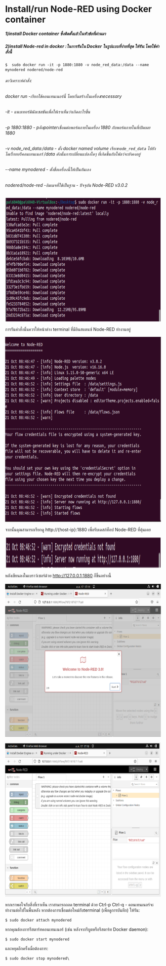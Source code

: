 #  Install/run Node-RED using Docker container
##### 1)install Docker container ซึ่งติดตั้งแล้วในหัวข้อที่ผ่านมา

##### 2)install Node-red in docker :ในการรันใน Docker ในรูปแบบที่ง่ายที่สุด ให้รัน:โดยใช้คำสั่งนี้

```C+
$  sudo docker run -it -p 1880:1880 -v node_red_data:/data --name mynodered nodered/node-red
```


###### มาวิเคราะห์คำสั่ง:
###### docker run -เรียกใช้คอนเทนเนอร์นี้ โดยเริ่มสร้างในเครื่องnecessary
######	 -it - แนบเทอร์มินัลเซสชันเพื่อให้เราเห็นว่าเกิดอะไรขึ้น
######	-p 1880:1880 - pคือpointerเชื่อมต่อพอร์ตภายในเครื่อง 1880 กับพอร์ตภายในที่เปิดเผย 1880
######	-v node_red_data:/data - ตั้ง docker named volume เรียก`node_red_data` ไปยังไดเร็กทอรีคอนเทนเนอร์ /data ดังนั้นการเปลี่ยนแปลงใดๆ ที่เกิดขึ้นกับโฟลว์จะยังคงอยู่
######	--name mynodered - ตั้งชื่อเครื่องนี้ให้เป็นกันเอง
######	nodered/node-red -อิมเมจที่ใช้เป็นฐาน - ปัจจุบัน Node-RED v3.0.2

<p align="center">
  <img src="photo/3_3/1.PNG" alt="8" width="800" height="400"/>
</p>

การรันคำสั่งนั้นควรให้หน้าต่าง terminal ที่มีอินสแตนซ์ Node-RED ทำงานอยู่

<p align="center">
  <img src="photo/3_3/2.PNG" alt="2" width="800" height="600"/>
</p>

จากนั้นคุณสามารถเรียกดู http://{host-ip}:1880 เพื่อรับเดสก์ท็อป Node-RED ที่คุ้นเคย

<p align="center">
  <img src="photo/3_3/3.PNG" alt="3" width="800" height="100"/>
</p>

หลังเขียนลงในเบราว์เซอร์ด้วย http://127.0.0.1:1880 ก็ขึ้นอย่างนี้
<p align="center">
  <img src="photo/3_3/4.PNG" alt="4" width="700" height="500"/>
</p>

<p align="center">
  <img src="photo/3_3/5.PNG" alt="5" width="700" height="500"/>
</p>

หากเราพอใจกับสิ่งที่เราเห็น เราสามารถถอด terminal ด้วย Ctrl-p Ctrl-q - คอนเทนเนอร์จะทำงานต่อไปในพื้นหลัง
หากต้องการเชื่อมต่อใหม่กับterminal (เพื่อดูการบันทึก) ให้รัน:

```C+
$ sudo docker attach mynodered
```
หากคุณต้องการรีสตาร์ทคอนเทนเนอร์ (เช่น หลังจากรีบูตหรือรีสตาร์ท Docker daemon):

```C+
$ sudo docker start mynodered
```
และหยุดอีกครั้งเมื่อต้องการ:

```C+
$ sudo docker stop mynodered\
```
